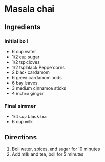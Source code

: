 Masala chai
===========

Ingredients
-----------

### Initial boil

- 6 cup water
- 1/2 cup sugar
- 1/2 tsp cloves
- 1/2 tsp black Peppercorns
- 2 black cardamom
- 6 green cardamom pods
- 6 bay leaves
- 3 medium cinnamon sticks
- 4 inches ginger

### Final simmer

- 1/4 cup black tea
- 6 cup milk


Directions
----------

1. Boil water, spices, and sugar for 10 minutes
2. Add milk and tea, boil for 5 minutes
